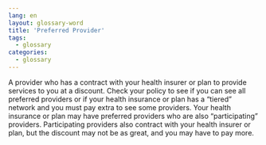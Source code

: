 ```yaml
---
lang: en
layout: glossary-word
title: 'Preferred Provider'
tags:
  - glossary
categories:
  - glossary
---
```

A provider who has a contract with your health insurer or plan to provide services to you at a discount. Check your policy to see if you can see all preferred providers or if your health insurance or plan has a “tiered” network and you must pay extra to see some providers. Your health insurance or plan may have preferred providers who are also “participating” providers. Participating providers also contract with your health insurer or plan, but the discount may not be as great, and you may have to pay more.